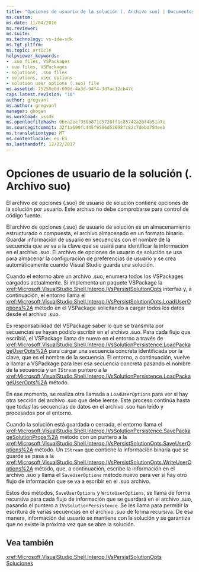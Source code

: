 ```yaml
---
title: "Opciones de usuario de la solución (. Archivo suo) | Documentos de Microsoft"
ms.custom: 
ms.date: 11/04/2016
ms.reviewer: 
ms.suite: 
ms.technology: vs-ide-sdk
ms.tgt_pltfrm: 
ms.topic: article
helpviewer_keywords:
- .suo files, VSPackages
- suo files, VSPackages
- solutions, .suo files
- solutions, user options
- solution user options (.suo) file
ms.assetid: 75258e0d-600d-4a3d-94f4-3d7ac12cb47c
caps.latest.revision: "10"
author: gregvanl
ms.author: gregvanl
manager: ghogen
ms.workload: vssdk
ms.openlocfilehash: 0bca2eef930b871d5728ff1c85742a28f4b51a7e
ms.sourcegitcommit: 32f1a690fc445f9586d53698fc82c7debd784eeb
ms.translationtype: MT
ms.contentlocale: es-ES
ms.lasthandoff: 12/22/2017
---
```

# <a name="solution-user-options-suo-file"></a>Opciones de usuario de la solución (. Archivo suo)
El archivo de opciones (.suo) de usuario de solución contiene opciones de la solución por usuario. Este archivo no debe comprobarse para control de código fuente.  
  
 El archivo de opciones (.suo) de usuario de solución es un almacenamiento estructurado o compuesta, el archivo almacenado en un formato binario. Guardar información de usuario en secuencias con el nombre de la secuencia que se va a la clave que se usará para identificar la información en el archivo .suo. El archivo de opciones de usuario de solución se usa para almacenar la configuración de preferencias de usuario y se crea automáticamente cuando Visual Studio guarda una solución.  
  
 Cuando el entorno abre un archivo .suo, enumera todos los VSPackages cargados actualmente. Si implementa un paquete VSPackage la <xref:Microsoft.VisualStudio.Shell.Interop.IVsPersistSolutionOpts> interfaz y, a continuación, el entorno llama el <xref:Microsoft.VisualStudio.Shell.Interop.IVsPersistSolutionOpts.LoadUserOptions%2A> método en el VSPackage solicitando a cargar todos los datos desde el archivo .suo.  
  
 Es responsabilidad del VSPackage saber lo que se transmita por secuencias se hayan podido escribir en el archivo .suo. Para cada flujo que escribió, el VSPackage llama de nuevo en el entorno a través de <xref:Microsoft.VisualStudio.Shell.Interop.IVsSolutionPersistence.LoadPackageUserOpts%2A> para cargar una secuencia concreta identificada por la clave, que es el nombre de la secuencia. El entorno, a continuación, vuelve a llamar a VSPackage para leer esa secuencia concreta pasando el nombre de la secuencia y un `IStream` puntero a la <xref:Microsoft.VisualStudio.Shell.Interop.IVsSolutionPersistence.LoadPackageUserOpts%2A> método.  
  
 En ese momento, se realiza otra llamada a `LoadUserOptions` para ver si hay otra sección del archivo .suo que debe leerse. Este proceso continúa hasta que todas las secuencias de datos en el archivo .suo han leído y procesados por el entorno.  
  
 Cuando la solución está guardada o cerrada, el entorno llama el <xref:Microsoft.VisualStudio.Shell.Interop.IVsSolutionPersistence.SavePackageSolutionProps%2A> método con un puntero a la <xref:Microsoft.VisualStudio.Shell.Interop.IVsPersistSolutionOpts.SaveUserOptions%2A> método. Un `IStream` que contiene la información binaria que se guarde se pasa a la <xref:Microsoft.VisualStudio.Shell.Interop.IVsPersistSolutionOpts.WriteUserOptions%2A> método, que, a continuación, escribe la información en el archivo .suo y llama el `SaveUserOptions` método nuevo para ver si hay otro flujo de información que se va a escribir en el .suo archivo.  
  
 Estos dos métodos, `SaveUserOptions` y `WriteUserOptions`, se llama de forma recursiva para cada flujo de información que se guardará en el archivo .suo, pasando el puntero a `IVsSolutionPersistence`. Se les llama para permitir la escritura de varias secuencias en el archivo .suo de forma recursiva. De esa manera, información del usuario se mantiene con la solución y se garantiza que no existe la próxima vez que se abre la solución.  
  
## <a name="see-also"></a>Vea también  
 <xref:Microsoft.VisualStudio.Shell.Interop.IVsPersistSolutionOpts>   
 [Soluciones](../../extensibility/internals/solutions.md)